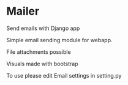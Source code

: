 # Mailer
Send emails with Django app

Simple email sending module for webapp.

File attachments possible

Visuals made with bootstrap

To use please edit Email settings in setting.py
